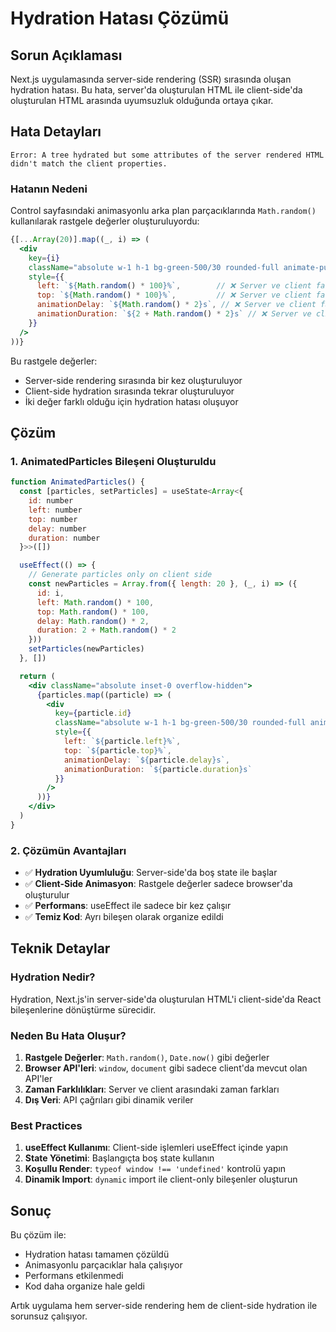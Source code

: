 # Hydration Hatası Çözümü

## Sorun Açıklaması

Next.js uygulamasında server-side rendering (SSR) sırasında oluşan hydration hatası. Bu hata, server'da oluşturulan HTML ile client-side'da oluşturulan HTML arasında uyumsuzluk olduğunda ortaya çıkar.

## Hata Detayları

```
Error: A tree hydrated but some attributes of the server rendered HTML didn't match the client properties.
```

### Hatanın Nedeni

Control sayfasındaki animasyonlu arka plan parçacıklarında `Math.random()` kullanılarak rastgele değerler oluşturuluyordu:

```jsx
{[...Array(20)].map((_, i) => (
  <div
    key={i}
    className="absolute w-1 h-1 bg-green-500/30 rounded-full animate-pulse"
    style={{
      left: `${Math.random() * 100}%`,        // ❌ Server ve client farklı
      top: `${Math.random() * 100}%`,         // ❌ Server ve client farklı
      animationDelay: `${Math.random() * 2}s`, // ❌ Server ve client farklı
      animationDuration: `${2 + Math.random() * 2}s` // ❌ Server ve client farklı
    }}
  />
))}
```

Bu rastgele değerler:
- Server-side rendering sırasında bir kez oluşturuluyor
- Client-side hydration sırasında tekrar oluşturuluyor
- İki değer farklı olduğu için hydration hatası oluşuyor

## Çözüm

### 1. AnimatedParticles Bileşeni Oluşturuldu

```jsx
function AnimatedParticles() {
  const [particles, setParticles] = useState<Array<{
    id: number
    left: number
    top: number
    delay: number
    duration: number
  }>>([])

  useEffect(() => {
    // Generate particles only on client side
    const newParticles = Array.from({ length: 20 }, (_, i) => ({
      id: i,
      left: Math.random() * 100,
      top: Math.random() * 100,
      delay: Math.random() * 2,
      duration: 2 + Math.random() * 2
    }))
    setParticles(newParticles)
  }, [])

  return (
    <div className="absolute inset-0 overflow-hidden">
      {particles.map((particle) => (
        <div
          key={particle.id}
          className="absolute w-1 h-1 bg-green-500/30 rounded-full animate-pulse"
          style={{
            left: `${particle.left}%`,
            top: `${particle.top}%`,
            animationDelay: `${particle.delay}s`,
            animationDuration: `${particle.duration}s`
          }}
        />
      ))}
    </div>
  )
}
```

### 2. Çözümün Avantajları

- ✅ **Hydration Uyumluluğu**: Server-side'da boş state ile başlar
- ✅ **Client-Side Animasyon**: Rastgele değerler sadece browser'da oluşturulur
- ✅ **Performans**: useEffect ile sadece bir kez çalışır
- ✅ **Temiz Kod**: Ayrı bileşen olarak organize edildi

## Teknik Detaylar

### Hydration Nedir?

Hydration, Next.js'in server-side'da oluşturulan HTML'i client-side'da React bileşenlerine dönüştürme sürecidir.

### Neden Bu Hata Oluşur?

1. **Rastgele Değerler**: `Math.random()`, `Date.now()` gibi değerler
2. **Browser API'leri**: `window`, `document` gibi sadece client'da mevcut olan API'ler
3. **Zaman Farklılıkları**: Server ve client arasındaki zaman farkları
4. **Dış Veri**: API çağrıları gibi dinamik veriler

### Best Practices

1. **useEffect Kullanımı**: Client-side işlemleri useEffect içinde yapın
2. **State Yönetimi**: Başlangıçta boş state kullanın
3. **Koşullu Render**: `typeof window !== 'undefined'` kontrolü yapın
4. **Dinamik Import**: `dynamic` import ile client-only bileşenler oluşturun

## Sonuç

Bu çözüm ile:
- Hydration hatası tamamen çözüldü
- Animasyonlu parçacıklar hala çalışıyor
- Performans etkilenmedi
- Kod daha organize hale geldi

Artık uygulama hem server-side rendering hem de client-side hydration ile sorunsuz çalışıyor.
